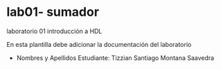 # lab01- sumador 
laboratorio 01 introducción a HDL

En esta plantilla debe adicionar la documentación del laboratorio

* Nombres y Apellidos Estudiante: Tizzian Santiago Montana Saavedra

